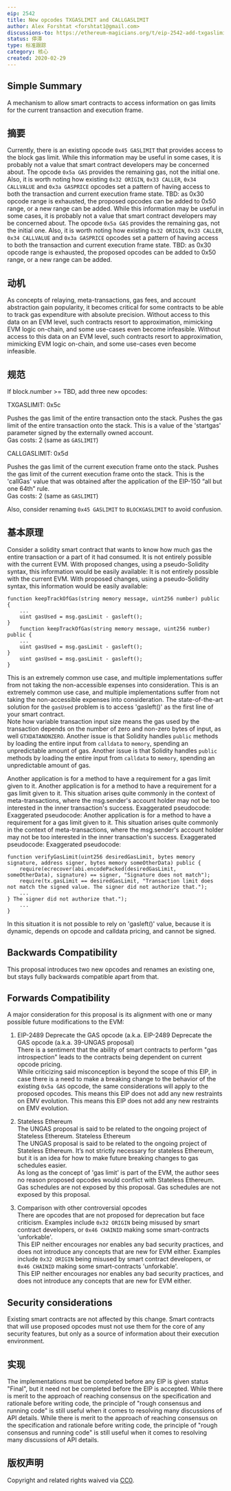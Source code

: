 ```yaml
---
eip: 2542
title: New opcodes TXGASLIMIT and CALLGASLIMIT
author: Alex Forshtat <forshtat1@gmail.com>
discussions-to: https://ethereum-magicians.org/t/eip-2542-add-txgaslimit-callgaslimit-txgasrefund-opcodes
status: 停滞
type: 标准跟踪
category: 核心
created: 2020-02-29
---
```


## Simple Summary
A mechanism to allow smart contracts to access information on gas limits for the current transaction and execution frame.

## 摘要
Currently, there is an existing opcode `0x45 GASLIMIT` that provides access to the block gas limit. While this information may be useful in some cases, it is probably not a value that smart contract developers may be concerned about. The opcode `0x5a GAS` provides the remaining gas, not the initial one. Also, it is worth noting how existing `0x32 ORIGIN`, `0x33 CALLER`, `0x34 CALLVALUE` and `0x3a GASPRICE` opcodes set a pattern of having access to both the transaction and current execution frame state. TBD: as 0x30 opcode range is exhausted, the proposed opcodes can be added to 0x50 range, or a new range can be added. While this information may be useful in some cases, it is probably not a value that smart contract developers may be concerned about. The opcode `0x5a GAS` provides the remaining gas, not the initial one. Also, it is worth noting how existing `0x32 ORIGIN`, `0x33 CALLER`, `0x34 CALLVALUE` and `0x3a GASPRICE` opcodes set a pattern of having access to both the transaction and current execution frame state. TBD: as 0x30 opcode range is exhausted, the proposed opcodes can be added to 0x50 range, or a new range can be added.

## 动机
As concepts of relaying, meta-transactions, gas fees, and account abstraction gain popularity, it becomes critical for some contracts to be able to track gas expenditure with absolute precision. Without access to this data on an EVM level, such contracts resort to approximation, mimicking EVM logic on-chain, and some use-cases even become infeasible. Without access to this data on an EVM level, such contracts resort to approximation, mimicking EVM logic on-chain, and some use-cases even become infeasible.

## 规范
If block.number >= TBD, add three new opcodes:

TXGASLIMIT: 0x5c

Pushes the gas limit of the entire transaction onto the stack. Pushes the gas limit of the entire transaction onto the stack. This is a value of the 'startgas' parameter signed by the externally owned account.    
Gas costs: 2 (same as `GASLIMIT`)

CALLGASLIMIT: 0x5d

Pushes the gas limit of the current execution frame onto the stack. Pushes the gas limit of the current execution frame onto the stack. This is the 'callGas' value that was obtained after the application of the EIP-150 “all but one 64th” rule.  
Gas costs: 2 (same as `GASLIMIT`)

Also, consider renaming `0x45 GASLIMIT` to `BLOCKGASLIMIT` to avoid confusion.

## 基本原理
Consider a solidity smart contract that wants to know how much gas the entire transaction or a part of it had consumed. It is not entirely possible with the current EVM. With proposed changes, using a pseudo-Solidity syntax, this information would be easily available: It is not entirely possible with the current EVM. With proposed changes, using a pseudo-Solidity syntax, this information would be easily available:
```
function keepTrackOfGas(string memory message, uint256 number) public {
    ...
    uint gasUsed = msg.gasLimit - gasleft();
}
    function keepTrackOfGas(string memory message, uint256 number) public {
    ...
    uint gasUsed = msg.gasLimit - gasleft();
}
    uint gasUsed = msg.gasLimit - gasleft();
}
```
This is an extremely common use case, and multiple implementations suffer from not taking the non-accessible expenses into consideration. This is an extremely common use case, and multiple implementations suffer from not taking the non-accessible expenses into consideration. The state-of-the-art solution for the `gasUsed` problem is to access 'gasleft()' as the first line of your smart contract.  
Note how variable transaction input size means the gas used by the transaction depends on the number of zero and non-zero bytes of input, as well `GTXDATANONZERO`. Another issue is that Solidity handles `public` methods by loading the entire input from `calldata` to `memory`, spending an unpredictable amount of gas. Another issue is that Solidity handles `public` methods by loading the entire input from `calldata` to `memory`, spending an unpredictable amount of gas.

Another application is for a method to have a requirement for a gas limit given to it. Another application is for a method to have a requirement for a gas limit given to it. This situation arises quite commonly in the context of meta-transactions, where the msg.sender's account holder may not be too interested in the inner transaction's success. Exaggerated pseudocode: Exaggerated pseudocode: Another application is for a method to have a requirement for a gas limit given to it. This situation arises quite commonly in the context of meta-transactions, where the msg.sender's account holder may not be too interested in the inner transaction's success. Exaggerated pseudocode: Exaggerated pseudocode:

```
function verifyGasLimit(uint256 desiredGasLimit, bytes memory signature, address signer, bytes memory someOtherData) public {
    require(ecrecover(abi.encodePacked(desiredGasLimit, someOtherData), signature) == signer, "Signature does not match");
    require(tx.gasLimit == desiredGasLimit, "Transaction limit does not match the signed value. The signer did not authorize that.");
    ...
} The signer did not authorize that.");
    ...
}
```
In this situation it is not possible to rely on 'gasleft()' value, because it is dynamic, depends on opcode and calldata pricing, and cannot be signed.


## Backwards Compatibility
This proposal introduces two new opcodes and renames an existing one, but stays fully backwards compatible apart from that.

## Forwards Compatibility
A major consideration for this proposal is its alignment with one or many possible future modifications to the EVM:

1. EIP-2489 Deprecate the GAS opcode (a.k.a. EIP-2489 Deprecate the GAS opcode (a.k.a. 39-UNGAS proposal)  
   There is a sentiment that the ability of smart contracts to perform "gas introspection" leads to the contracts being dependent on current opcode pricing.  
   While criticizing said misconception is beyond the scope of this EIP, in case there is a need to make a breaking change to the behavior of the existing `0x5a GAS` opcode, the same considerations will apply to the proposed opcodes. This means this EIP does not add any new restraints on EMV evolution. This means this EIP does not add any new restraints on EMV evolution.

2. Stateless Ethereum  
   The UNGAS proposal is said to be related to the ongoing project of Stateless Ethereum. Stateless Ethereum  
   The UNGAS proposal is said to be related to the ongoing project of Stateless Ethereum. It’s not strictly necessary for stateless Ethereum, but it is an idea for how to make future breaking changes to gas schedules easier.  
   As long as the concept of 'gas limit' is part of the EVM, the author sees no reason proposed opcodes would conflict with Stateless Ethereum. Gas schedules are not exposed by this proposal. Gas schedules are not exposed by this proposal.

3. Comparison with other controversial opcodes   
   There are opcodes that are not proposed for deprecation but face criticism. Examples include `0x32 ORIGIN` being misused by smart contract developers, or `0x46 CHAINID` making some smart-contracts 'unforkable'.  
   This EIP neither encourages nor enables any bad security practices, and does not introduce any concepts that are new for EVM either. Examples include `0x32 ORIGIN` being misused by smart contract developers, or `0x46 CHAINID` making some smart-contracts 'unforkable'.  
   This EIP neither encourages nor enables any bad security practices, and does not introduce any concepts that are new for EVM either.

## Security considerations

Existing smart contracts are not affected by this change. Smart contracts that will use proposed opcodes must not use them for the core of any security features, but only as a source of information about their execution environment.

## 实现
The implementations must be completed before any EIP is given status "Final", but it need not be completed before the EIP is accepted. While there is merit to the approach of reaching consensus on the specification and rationale before writing code, the principle of "rough consensus and running code" is still useful when it comes to resolving many discussions of API details. While there is merit to the approach of reaching consensus on the specification and rationale before writing code, the principle of "rough consensus and running code" is still useful when it comes to resolving many discussions of API details.

## 版权声明
Copyright and related rights waived via [CC0](../LICENSE.md).
